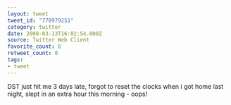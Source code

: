 ```yaml
---
layout: tweet
tweet_id: "770979251"
category: twitter
date: 2008-03-13T16:02:54.000Z
source: Twitter Web Client
favorite_count: 0
retweet_count: 0
tags:
- tweet
---
```


DST just hit me 3 days late, forgot to reset the clocks when i got home last night, slept in an extra hour this morning - oops!
